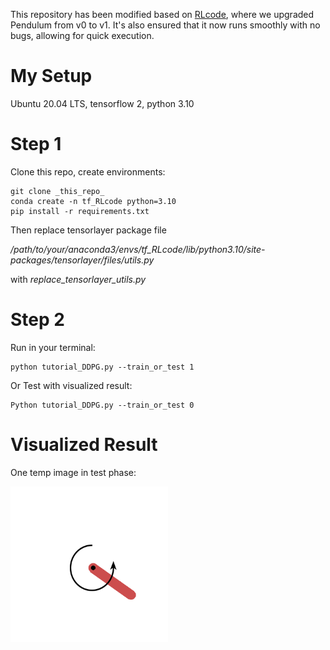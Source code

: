This repository has been modified based on [RLcode](https://github.com/louisnino/RLcode), where we upgraded Pendulum from v0 to v1. It's also ensured that it now runs smoothly with no bugs, allowing for quick execution.


# My Setup
Ubuntu 20.04 LTS, tensorflow 2, python 3.10

# Step 1
Clone this repo, create environments:
```
git clone _this_repo_
conda create -n tf_RLcode python=3.10
pip install -r requirements.txt
```
Then replace tensorlayer package file 

*/path/to/your/anaconda3/envs/tf_RLcode/lib/python3.10/site-packages/tensorlayer/files/utils.py* 

with *replace_tensorlayer_utils.py*


# Step 2
Run in your terminal:
```
python tutorial_DDPG.py --train_or_test 1
```

Or Test with visualized result:
```
Python tutorial_DDPG.py --train_or_test 0
```

# Visualized Result
One temp image in test phase:
</div align="cente">
  <img src="temp_result.png" width="50%" alt="One screenshot in the test phase">
</div>



